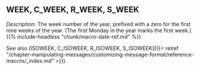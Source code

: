 ---
---
<!-- DISCLAIMER: This file is based on the syslog-ng Open Source Edition documentation https://github.com/balabit/syslog-ng-ose-guides/commit/2f4a52ee61d1ea9ad27cb4f3168b95408fddfdf2 and is used under the terms of The syslog-ng Open Source Edition Documentation License. The file has been modified by Axoflow. -->

## WEEK, C_WEEK, R_WEEK, S_WEEK

*Description:* The week number of the year, prefixed with a zero for the first nine weeks of the year. (The first Monday in the year marks the first week.) {{% include-headless "chunk/macro-date-ref.md" %}}

See also [ISOWEEK, C_ISOWEEK, R_ISOWEEK, S_ISOWEEK]({{< relref "/chapter-manipulating-messages/customizing-message-format/reference-macros/_index.md" >}}).

